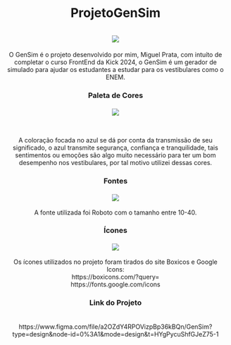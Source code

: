 <div align="center">
  <h1 align="center">
    ProjetoGenSim
    <br />
    <br />
    <img src="GenSim.PNG">
  </h1>
  <p>O GenSim é o projeto desenvolvido por mim, Miguel Prata, com intuíto de completar o curso FrontEnd da Kick 2024, o GenSim é um gerador de simulado para ajudar os estudantes a estudar para os vestibulares como o ENEM.</p>

  <h3 align="center">
    Paleta de Cores
  <br/>
  <br/>
  <img src="Paleta.PNG">
  </h3>
  <br/>
  <p>A coloração focada no azul se dá por conta da transmissão de seu significado, o azul transmite segurança, confiança e tranquilidade, tais sentimentos ou emoções são algo muito necessário para ter um bom desempenho nos vestibulares, por tal motivo utilizei dessas cores.</p>

  <h3 align="center">
    Fontes
    <br/>
    <br/>
    <img src="Fonte.PNG">
  </h3>
  <p>A fonte utilizada foi Roboto com o tamanho entre 10-40.</p>

  <h3 align="center">
    Ícones
    <br/>
    <br/>
    <img src="Icones.PNG">
  </h3>
  <p>Os ícones utilizados no projeto foram tirados do site Boxicos e Google Icons: <br/> https://boxicons.com/?query= <br/> https://fonts.google.com/icons</p>

  

   <h3 align="center">
    Link do Projeto
    <br/>
    <br/>
  </h3>
  <p>https://www.figma.com/file/a2OZdY4RPOVizpBp36kBQn/GenSim?type=design&node-id=0%3A1&mode=design&t=HYgPycuShfGJeZ75-1</p>

</div>
